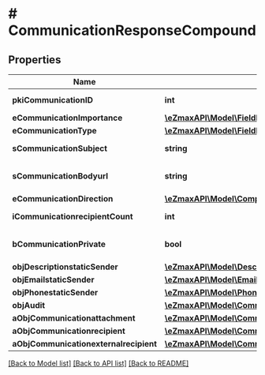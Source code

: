 # # CommunicationResponseCompound

## Properties

Name | Type | Description | Notes
------------ | ------------- | ------------- | -------------
**pkiCommunicationID** | **int** | The unique ID of the Communication. |
**eCommunicationImportance** | [**\eZmaxAPI\Model\FieldECommunicationImportance**](FieldECommunicationImportance.md) |  |
**eCommunicationType** | [**\eZmaxAPI\Model\FieldECommunicationType**](FieldECommunicationType.md) |  |
**sCommunicationSubject** | **string** | The subject of the Communication |
**sCommunicationBodyurl** | **string** | The url of the body used as body in the Communication | [optional]
**eCommunicationDirection** | [**\eZmaxAPI\Model\ComputedECommunicationDirection**](ComputedECommunicationDirection.md) |  |
**iCommunicationrecipientCount** | **int** | The count of Communicationrecipient |
**bCommunicationPrivate** | **bool** | Whether the Communication is private or not |
**objDescriptionstaticSender** | [**\eZmaxAPI\Model\DescriptionstaticResponse**](DescriptionstaticResponse.md) |  | [optional]
**objEmailstaticSender** | [**\eZmaxAPI\Model\EmailstaticResponse**](EmailstaticResponse.md) |  | [optional]
**objPhonestaticSender** | [**\eZmaxAPI\Model\PhonestaticResponse**](PhonestaticResponse.md) |  | [optional]
**objAudit** | [**\eZmaxAPI\Model\CommonAudit**](CommonAudit.md) |  |
**aObjCommunicationattachment** | [**\eZmaxAPI\Model\CommunicationattachmentResponseCompound[]**](CommunicationattachmentResponseCompound.md) |  |
**aObjCommunicationrecipient** | [**\eZmaxAPI\Model\CommunicationrecipientResponseCompound[]**](CommunicationrecipientResponseCompound.md) |  |
**aObjCommunicationexternalrecipient** | [**\eZmaxAPI\Model\CommunicationexternalrecipientResponseCompound[]**](CommunicationexternalrecipientResponseCompound.md) |  |

[[Back to Model list]](../../README.md#models) [[Back to API list]](../../README.md#endpoints) [[Back to README]](../../README.md)
